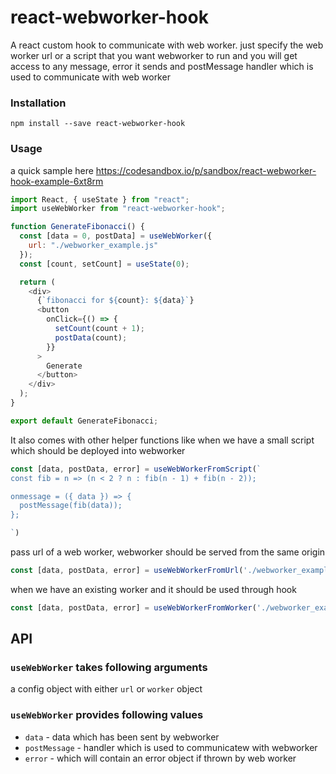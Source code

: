 # react-webworker-hook
A react custom hook to communicate with web worker. just specify the web worker url or a script that you want webworker to run and you will get access to any message, error it sends and postMessage handler which is used to communicate with web worker

### Installation
```
npm install --save react-webworker-hook
```

### Usage
a quick sample here https://codesandbox.io/p/sandbox/react-webworker-hook-example-6xt8rm

```js
import React, { useState } from "react";
import useWebWorker from "react-webworker-hook";

function GenerateFibonacci() {
  const [data = 0, postData] = useWebWorker({
    url: "./webworker_example.js"
  });
  const [count, setCount] = useState(0);

  return (
    <div>
      {`fibonacci for ${count}: ${data}`}
      <button
        onClick={() => {
          setCount(count + 1);
          postData(count);
        }}
      >
        Generate
      </button>
    </div>
  );
}

export default GenerateFibonacci;
```

It also comes with other helper functions like
when we have a small script which should be deployed into webworker 
```js
const [data, postData, error] = useWebWorkerFromScript(`
const fib = n => (n < 2 ? n : fib(n - 1) + fib(n - 2));

onmessage = ({ data }) => {
  postMessage(fib(data));
};

`)
```
pass url of a web worker, webworker should be served from the same origin
```js
const [data, postData, error] = useWebWorkerFromUrl('./webworker_example.js');
```
when we have an existing worker and it should be used through hook
```js
const [data, postData, error] = useWebWorkerFromWorker('./webworker_example.js');
```

## API
### `useWebWorker` takes following arguments
a config object with either `url` or `worker` object
### `useWebWorker` provides following values
- `data` - data which has been sent by webworker
- `postMessage` - handler which is used to communicatew with webworker
- `error` - which will contain an error object if thrown by web worker






